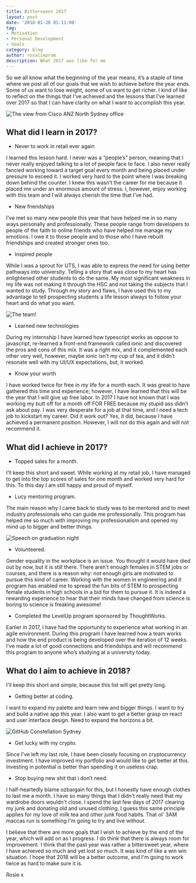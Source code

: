 ```yaml
---
title: Bittersweet 2017
layout: post
date: '2018-01-20 01:11:00'
tag:
- Motivation
- Personal Development
- Goals
category: blog
author: rosalieprom
description: What 2017 was like for me
---
```


So we all know what the beginning of the year means, it’s a staple of time where we post all of our goals that we wish to achieve before the year ends. Some of us want to lose weight, some of us want to get richer. I kind of like to reflect on the things that I’ve achieved and the lessons that I’ve learned over 2017 so that I can have clarity on what I want to accomplish this year. 

![The view from Cisco ANZ North Sydney office](https://scontent-syd2-1.cdninstagram.com/t51.2885-15/e35/21689811_749245145260406_5020597291900207104_n.jpg)

## What did I learn in 2017? 

* Never to work in retail ever again

I learned this lesson hard. I never was a “people’s” person, meaning that I never really enjoyed talking to a lot of people face to face. I also never really fancied working toward a target goal every month and being placed under pressure to exceed it. I worked very hard to the point where I was breaking down behind the counter. I knew this wasn’t the career for me because it placed me under an enormous amount of stress. I, however, enjoy working with this team and I will always cherish the time that I’ve had. 

* New friendships

I’ve met so many new people this year that have helped me in so many ways personally and professionally. These people range from developers to people of the faith to online friends who have helped me manage my emotions. I owe it to those people and to those who I have rebuilt friendships and created stronger ones too. 

* Inspired people

While I was a sprout for UTS, I was able to express the need for using better pathways into university. Telling a story that was close to my heart has enlightened other students to do the same. My most significant weakness in my life was not making it through the HSC and not taking the subjects that I wanted to study. Through my story and flaws, I have used this to my advantage to tell prospecting students a life lesson always to follow your heart and do what you want. 

![The team!](https://scontent-syd2-1.cdninstagram.com/t51.2885-15/e35/21107702_480244605684974_7893890285044760576_n.jpg)

* Learned new technologies

During my internship I have learned how typescript works as oppose to javascript, re-learned a front-end framework called ionic and discovered the pros and cons of this mix. It was a right mix, and it complemented each other very well, however, maybe ionic isn’t my cup of tea, and it didn’t resonate well with my UI/UX expectations, but, it worked.

* Know your worth

I have worked twice for free in my life for a month each. It was great to have gathered this time and experience; however, I have learned that this will be the year that I will give up free labor. In 2017 I have not known that I was working my butt off for a month off FOR FREE because my stupid ass didn’t ask about pay. I was very desperate for a job at that time, and I need a tech job to kickstart my career. Did it work out? Yes, it did, because I have achieved a permanent position. However, I will not do this again and will not recommend it. 

## What did I achieve in 2017? 

* Topped sales for a month. 

I’ll keep this short and sweet. While working at my retail job, I have managed to get into the top scores of sales for one month and worked very hard for this. To this day I am still happy and proud of myself. 

* Lucy mentoring program.

The main reason why I came back to study was to be mentored and to meet industry professionals who can guide me professionally. This program has helped me so much with improving my professionalism and opened my mind up to bigger and better things. 

![Speech on graduation night](https://scontent-syd2-1.cdninstagram.com/t51.2885-15/e35/22638904_983201328485725_3925223023300313088_n.jpg)

* Volunteered.

Gender equality in the workplace is an issue. You thought it would have died out by now, but it is still there. There aren’t enough females in STEM jobs or courses, and there is a reason why: not enough girls are motivated to pursue this kind of career. Working with the women in engineering and it program has enabled me to spread the fun bits of STEM to prospecting female students in high schools in a bid for them to pursue it. It is indeed a rewarding experience to hear that their minds have changed from science is boring to science is freaking awesome!

* Completed the LevelUp program sponsored by ThoughtWorks.

Earlier in 2017, I have had the opportunity to experience what working in an agile environment. During this program I have learned how a team works and how the end product is being developed over the iteration of 12 weeks. I’ve made a lot of good connections and friendships and will recommend this program to anyone who’s studying at a university today. 

## What do I aim to achieve in 2018? 
I'll keep this short and simple, because this list will get pretty long. 

* Getting better at coding.

I want to expand my palette and learn new and bigger things. I want to try and build a native app this year. I also want to get a better grasp on react and user interface design. Need to expand the horizons a bit. 

![GitHub Constellation Sydney](https://scontent-syd2-1.cdninstagram.com/t51.2885-15/e35/22709275_131045494317872_4812109288610725888_n.jpg)

* Get lucky with my crypto. 

Since I've left my last role, I have been closely focusing on cryptocurrency investment. I have improved my portfolio and would like to get better at this. Investing in potential is better than spending it on useless crap. 

* Stop buying new shit that i don’t need.

I half-heartedly blame ozbargain for this, but I honestly have enough clothes to last me a month. I have so many things that I didn't really need that my wardrobe doors wouldn't close. I spend the last few days of 2017 clearing my junk and donating old and unused clothing. I guess this same principle applies for my love of milk tea and other junk food habits. That ol' 3AM maccas run is something I'm going to try and live without. 

I believe that there are more goals that I wish to achieve by the end of the year, which will add on as I progress. I do think that there is always room for improvement. I think that the past year was rather a bittersweet year, where I have achieved so much and yet lost so much. It was kind of like a win win situation. I hope that 2018 will be a better outcome, and I'm going to work twice as hard to make sure it is. 

Rosie x